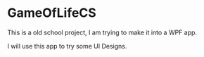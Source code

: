 # GameOfLifeCS

This is a old school project, I am trying to make it into a WPF app.

I will use this app to try some UI Designs.
